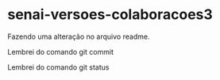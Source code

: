 # senai-versoes-colaboracoes3

Fazendo uma alteração no arquivo readme.


Lembrei do comando git commit

Lembrei do comando git status
